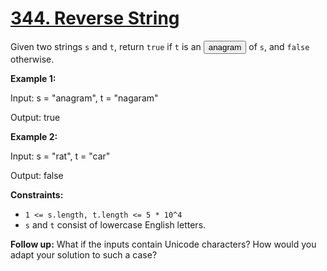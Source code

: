 # [344. Reverse String](https://leetcode.com/problems/reverse-string/)

Given two strings <code>s</code> and <code>t</code>, return <code>true</code> if <code>t</code> is an <button type="button" aria-haspopup="dialog" aria-expanded="false" aria-controls="radix-:r1m:" data-state="closed" class="">anagram</button> of <code>s</code>, and <code>false</code> otherwise.

**Example 1:**

<div class="example-block">
Input: s = "anagram", t = "nagaram"

Output: true

**Example 2:**

<div class="example-block">
Input: s = "rat", t = "car"

Output: false

**Constraints:**

- <code>1 <= s.length, t.length <= 5 * 10^4</code>
- <code>s</code> and <code>t</code> consist of lowercase English letters.

**Follow up:**  What if the inputs contain Unicode characters? How would you adapt your solution to such a case?
